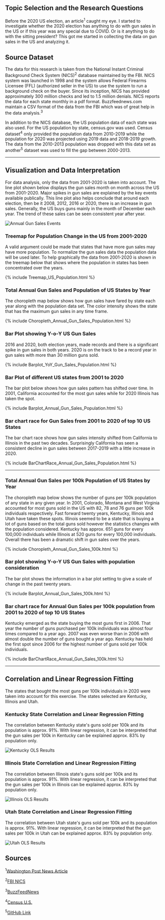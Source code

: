 ## Topic Selection and the Research Questions

Before the 2020 US election, an article<sup>1</sup> caught my eye. I started to investigate whether the 2020 election has anything to do with gun sales in the US or if this year was any special due to COVID. Or is it anything to do with the sitting president? This got me started in collecting the data on gun sales in the US and analyzing it. 

## Source Dataset

The data for this research is taken from the National Instant Criminal Background Check System (NICS)<sup>2</sup> database maintained by the FBI. NICS system was launched in 1998 and the system allows Federal Firearms Licensee (FFL) (authorized seller in the US) to use the system to run a background check on the buyer. Since its inception, NICS has provided approximately 300 million checks and led to 1.5 million denials. NICS reports the data for each state monthly in a pdf format. Buzzfeednews.com maintain a CSV format of the data from the FBI which was of great help in the data analysis.<sup>3</sup>

In addition to the NICS database, the US population data of each state was also used. For the US population by state, census.gov was used. Census dataset<sup>4</sup> only provided the population data from 2010-2019 while the population for 2020 was projected using 2019 data and 2018-2019 growth. The data from the 2010-2013 population was dropped with this data set as another<sup>5</sup> dataset was used to fill the gap between 2000-2013.

---
## Visualization and Data Interpretation

For data analysis, only the data from 2001-2020 is taken into account. The line plot shown below displays the gun sales month on month across the US from 2001-2020. Major spikes in gun sales are explained by the key events available publically. This line plot also helps conclude that around each election, then be it 2008, 2012, 2016 or 2020, there is an increase in gun sales. 
Generally, the US buys guns mainly in the month of December each year. The trend of these sales can be seen consistent year after year.

![Annual Gun Sales Events](https://github.com/singparvi/singparvi.github.io/raw/8ecf4bc80cf1feceac6fbf9a9699a69799a41335/assets/img/US_Annual_Gun_Sales_Events.jpeg)

### Treemap for Population Change in the US from 2001-2020

A valid argument could be made that states that have more gun sales may have more population. To normalize the gun sales data the population data will be used later. To help graphically the data from 2001-2020 is shown in the treemap below that shows where the population in states has been concentrated over the years.

{% include Treemap_US_Population.html %}

### Total Annual Gun Sales and Population of US States by Year

The choropleth map below shows how gun sales have fared by state each year along with the population data set. The color intensity shows the state that has the maximum gun sales in any time frame.

{% include Choropleth_Annual_Gun_Sales_Population.html %}
### Bar Plot showing Y-o-Y US Gun Sales

2016 and 2020, both election years, made records and there is a significant spike in gun sales in both years. 2020 is on the track to be a record year in gun sales with more than 30 million guns sold.

{% include Barplot_YoY_Gun_Sales_Population.html %}

### Bar Plot of different US states from 2001 to 2020

The bar plot below shows how gun sales pattern has shifted over time. In 2001, California accounted for the most gun sales while for 2020 Illinois has taken the spot.

{% include Barplot_Annual_Gun_Sales_Population.html %}

### Bar chart race for Gun Sales from 2001 to 2020 of top 10 US States

The bar chart race shows how gun sales intensity shifted from California to Illinois in the past two decades. Surprisingly California has seen a consistent decline in gun sales between 2017-2019 with a little increase in 2020.

{% include BarChartRace_Annual_Gun_Sales_Population.html %}

---
### Total Annual Gun Sales per 100k Population of US States by Year

The choropleth map below shows the number of guns per 100k population of any state in any given year. In 2001, Colorado, Montana and West Virginia accounted for most guns sold in the US with 82, 78 and 76 guns per 100k individuals respectively. Fast forward twenty years, Kentucky, Illinois and Utah have taken these spots. Illinois seemed to be a state that is buying a lot of guns based on the total guns sold however the statistics changes with the population considered. Kentucky has approx. 651 guns for every 100,000 individuals while Illinois at 520 guns for every 100,000 individuals. Overall there has been a dramatic shift in gun sales over the years. 

{% include Choropleth_Annual_Gun_Sales_100k.html %}

### Bar plot showing Y-o-Y US Gun Sales with population consideration

The bar plot shows the information in a bar plot setting to give a scale of change in the past twenty years. 

{% include Barplot_Annual_Gun_Sales_100k.html %}

### Bar chart race for Annual Gun Sales per 100k population from 2001 to 2020  of top 10 US States 

Kentucky emerged as the state buying the most guns first in 2006. That year the number of guns purchased per 100k individuals was almost four times compared to a year ago. 2007 was even worse than in 2006 with almost double the number of guns bought a year ago. Kentucky has held the first spot since 2006 for the highest number of guns sold per 100k individuals.

{% include BarChartRace_Annual_Gun_Sales_100k.html %}

---
## Correlation and Linear Regression Fitting

The states that bought the most guns per 100k individuals in 2020 were taken into account for this exercise. The states selected are Kentucky, Illinois and Utah. 

### Kentucky State Correlation and Linear Regression Fitting

The correlation between Kentucky state's guns sold per 100k and its population is approx. 91%. With linear regression, it can be interpreted that the gun sales per 100k in Kentucky can be explained approx. 83% by population only.

![Kentucky OLS Results](https://raw.githubusercontent.com/singparvi/singparvi.github.io/master/assets/img/Kentucky-OLS-Results.png)
### Illinois State Correlation and Linear Regression Fitting

The correlation between Illinois state's guns sold per 100k and its population is approx. 91%. With linear regression, it can be interpreted that the gun sales per 100k in Illinois can be explained approx. 83% by population only.

![Illinois OLS Results](https://raw.githubusercontent.com/singparvi/singparvi.github.io/master/assets/img/Illinois-OLS-Results.png)

### Utah State Correlation and Linear Regression Fitting

The correlation between Utah state's guns sold per 100k and its population is approx. 91%. With linear regression, it can be interpreted that the gun sales per 100k in Utah can be explained approx. 83% by population only.

![Utah OLS Results](https://raw.githubusercontent.com/singparvi/singparvi.github.io/master/assets/img/Utah-OLS-Results.png)
## Sources

<sup>1</sup>[Washington Post News Article](https://www.washingtonpost.com/business/2020/10/29/walmart-guns-civil-unres/)

<sup>2</sup>[FBI NICS](https://www.fbi.gov/services/cjis/nics) 

<sup>3</sup>[BuzzFeedNews](https://github.com/BuzzFeedNews/nics-firearm-background-checks)

<sup>4</sup>[Census U.S.](http://www2.census.gov/programs-surveys/popest/datasets/2010-2019/national/totals/nst-est2019-alldata.csv)

<sup>5</sup>[GitHub Link](https://github.com/jakevdp/data-USstates)

